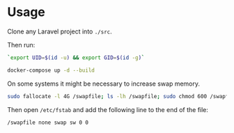 # Usage

Clone any Laravel project into `./src`.

Then run:
```bash
`export UID=$(id -u) && export GID=$(id -g)`
```

```bash
docker-compose up -d --build
```

On some systems it might be necessary to increase swap memory.
```bash
sudo fallocate -l 4G /swapfile; ls -lh /swapfile; sudo chmod 600 /swapfile; sudo mkswap /swapfile; sudo swapon /swapfile; sudo swapon -s; free -m;
```
Then open `/etc/fstab` and add the following line to the end of the file:
```text
/swapfile none swap sw 0 0
```

